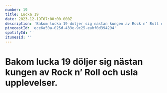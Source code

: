 ```yaml
---
number: 19
title: Lucka 19
date: 2023-12-19T07:00:00.000Z
description: 'Bakom lucka 19 döljer sig nästan kungen av Rock n’ Roll och usla upplevelser.'
pinecastId: 'ece6a50a-025d-433e-9c25-eabf0d394294'
spotifyId: ''
itunesId: ''
---
```


# Bakom lucka 19 döljer sig nästan kungen av Rock n’ Roll och usla upplevelser.
